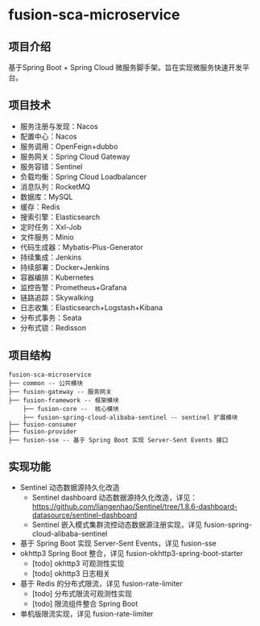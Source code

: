 # fusion-sca-microservice

## 项目介绍

基于Spring Boot + Spring Cloud 微服务脚手架。旨在实现微服务快速开发平台。

## 项目技术

- 服务注册与发现：Nacos
- 配置中心：Nacos
- 服务调用：OpenFeign+dubbo
- 服务网关：Spring Cloud Gateway
- 服务容错：Sentinel
- 负载均衡：Spring Cloud Loadbalancer
- 消息队列：RocketMQ
- 数据库：MySQL
- 缓存：Redis
- 搜索引擎：Elasticsearch
- 定时任务：Xxl-Job
- 文件服务：Minio
- 代码生成器：Mybatis-Plus-Generator
- 持续集成：Jenkins
- 持续部署：Docker+Jenkins
- 容器编排：Kubernetes
- 监控告警：Prometheus+Grafana
- 链路追踪：Skywalking
- 日志收集：Elasticsearch+Logstash+Kibana
- 分布式事务：Seata
- 分布式锁：Redisson

## 项目结构

```
fusion-sca-microservice
├── common -- 公共模块
├── fusion-gateway -- 服务网关
├── fusion-framework -- 框架模块
    ├── fusion-core --  核心模块
    ├── fusion-spring-cloud-alibaba-sentinel -- sentinel 扩展模块
├── fusion-consumer
├── fusion-provider
├── fusion-sse -- 基于 Spring Boot 实现 Server-Sent Events 接口
```

## 实现功能

- Sentinel 动态数据源持久化改造
  - Sentinel dashboard 动态数据源持久化改造，详见：https://github.com/liangenhao/Sentinel/tree/1.8.6-dashboard-datasource/sentinel-dashboard
  - Sentinel 嵌入模式集群流控动态数据源注册实现，详见 fusion-spring-cloud-alibaba-sentinel
- 基于 Spring Boot 实现 Server-Sent Events，详见 fusion-sse
- okhttp3 Spring Boot 整合，详见 fusion-okhttp3-spring-boot-starter
  - [todo] okhttp3 可观测性实现
  - [todo] okhttp3 日志相关
- 基于 Redis 的分布式限流，详见 fusion-rate-limiter
  - [todo] 分布式限流可观测性实现
  - [todo] 限流组件整合 Spring Boot
- 单机版限流实现，详见 fusion-rate-limiter